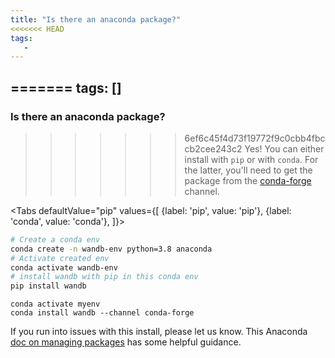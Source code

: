 ```yaml
---
title: "Is there an anaconda package?"
<<<<<<< HEAD
tags:
   - 
---
```


=======
tags: []
---

### Is there an anaconda package?
>>>>>>> 6ef6c45f4d73f19772f9c0cbb4fbccb2cee243c2
Yes! You can either install with `pip` or with `conda`. For the latter, you'll need to get the package from the [conda-forge](https://conda-forge.org) channel.

<Tabs
  defaultValue="pip"
  values={[
    {label: 'pip', value: 'pip'},
    {label: 'conda', value: 'conda'},
  ]}>
  <TabItem value="pip">

```bash
# Create a conda env
conda create -n wandb-env python=3.8 anaconda
# Activate created env
conda activate wandb-env
# install wandb with pip in this conda env
pip install wandb
```

  </TabItem>
  <TabItem value="conda">

```
conda activate myenv
conda install wandb --channel conda-forge
```

  </TabItem>
</Tabs>


If you run into issues with this install, please let us know. This Anaconda [doc on managing packages](https://docs.conda.io/projects/conda/en/latest/user-guide/tasks/manage-pkgs.html) has some helpful guidance.